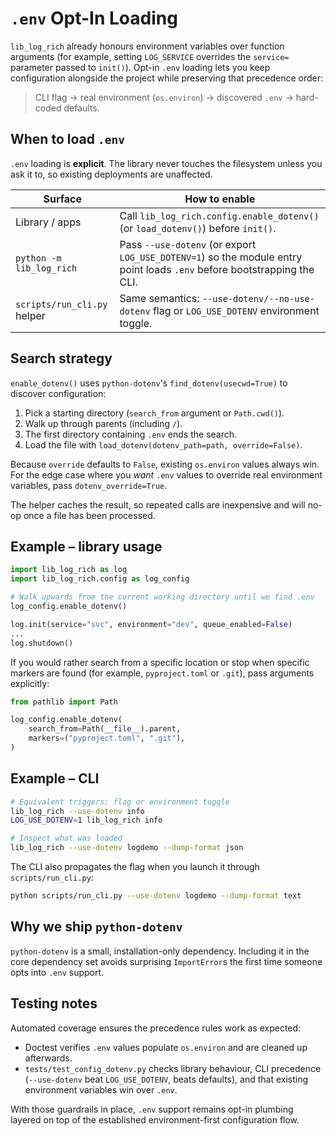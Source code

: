 # `.env` Opt-In Loading

`lib_log_rich` already honours environment variables over function arguments (for example, setting `LOG_SERVICE` overrides the `service=` parameter passed to `init()`). Opt-in `.env` loading lets you keep configuration alongside the project while preserving that precedence order:

> CLI flag → real environment (`os.environ`) → discovered `.env` → hard-coded defaults.

## When to load `.env`

`.env` loading is **explicit**. The library never touches the filesystem unless you ask it to, so existing deployments are unaffected.

| Surface | How to enable |
|---------|---------------|
| Library / apps | Call `lib_log_rich.config.enable_dotenv()` (or `load_dotenv()`) before `init()`. |
| `python -m lib_log_rich` | Pass `--use-dotenv` (or export `LOG_USE_DOTENV=1`) so the module entry point loads `.env` before bootstrapping the CLI. |
| `scripts/run_cli.py` helper | Same semantics: `--use-dotenv/--no-use-dotenv` flag or `LOG_USE_DOTENV` environment toggle. |

## Search strategy

`enable_dotenv()` uses `python-dotenv`'s `find_dotenv(usecwd=True)` to discover configuration:

1. Pick a starting directory (`search_from` argument or `Path.cwd()`).
2. Walk up through parents (including `/`).
3. The first directory containing `.env` ends the search.
4. Load the file with `load_dotenv(dotenv_path=path, override=False)`.

Because `override` defaults to `False`, existing `os.environ` values always win. For the edge case where you *want* `.env` values to override real environment variables, pass `dotenv_override=True`.

The helper caches the result, so repeated calls are inexpensive and will no-op once a file has been processed.

## Example – library usage

```python
import lib_log_rich as log
import lib_log_rich.config as log_config

# Walk upwards from the current working directory until we find .env
log_config.enable_dotenv()

log.init(service="svc", environment="dev", queue_enabled=False)
...
log.shutdown()
```

If you would rather search from a specific location or stop when specific markers are found (for example, `pyproject.toml` or `.git`), pass arguments explicitly:

```python
from pathlib import Path

log_config.enable_dotenv(
    search_from=Path(__file__).parent,
    markers=("pyproject.toml", ".git"),
)
```

## Example – CLI

```bash
# Equivalent triggers: flag or environment toggle
lib_log_rich --use-dotenv info
LOG_USE_DOTENV=1 lib_log_rich info

# Inspect what was loaded
lib_log_rich --use-dotenv logdemo --dump-format json
```

The CLI also propagates the flag when you launch it through `scripts/run_cli.py`:

```bash
python scripts/run_cli.py --use-dotenv logdemo --dump-format text
```

## Why we ship `python-dotenv`

`python-dotenv` is a small, installation-only dependency. Including it in the core dependency set avoids surprising `ImportError`s the first time someone opts into `.env` support.

## Testing notes

Automated coverage ensures the precedence rules work as expected:

- Doctest verifies `.env` values populate `os.environ` and are cleaned up afterwards.
- `tests/test_config_dotenv.py` checks library behaviour, CLI precedence (`--use-dotenv` beat `LOG_USE_DOTENV`, beats defaults), and that existing environment variables win over `.env`.

With those guardrails in place, `.env` support remains opt-in plumbing layered on top of the established environment-first configuration flow.
